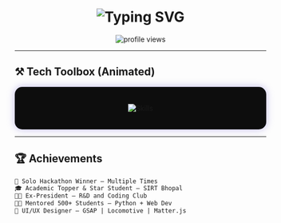<h1 align="center">
  <img src="https://readme-typing-svg.demolab.com?font=Fira+Code&duration=3000&pause=1000&color=6556CD&center=true&vCenter=true&width=450&lines=Hi%2C+I'm+Shreyank+Agrawal;Full+Stack+Developer+💻;ML+%7C+DL+%7C+UI%2FUX+Designer+%7C+Mentor" alt="Typing SVG" />
</h1>

<p align="center">
  <img src="https://komarev.com/ghpvc/?username=shreyankagrawal&label=Profile%20views&color=6556CD&style=flat" alt="profile views" />
</p>

---

## ⚒️ Tech Toolbox (Animated)

<div align="center" style="background-color:#0d0d0d; border-radius:15px; padding:20px; box-shadow:0 0 15px rgba(101,86,205,0.4);">

![Skills](https://github-production-user-asset-6210df.s3.amazonaws.com/89194366/284202564-ff90ff93-52d7-48a7-8cc4-193c18b3396a.png)

<!-- replace above image with your own hosted skillbox if needed -->

</div>

---

## 🏆 Achievements

```txt
🎯 Solo Hackathon Winner – Multiple Times  
🎓 Academic Topper & Star Student – SIRT Bhopal  
🧑‍💼 Ex-President – R&D and Coding Club  
👨‍🏫 Mentored 500+ Students – Python + Web Dev  
🎨 UI/UX Designer – GSAP | Locomotive | Matter.js

